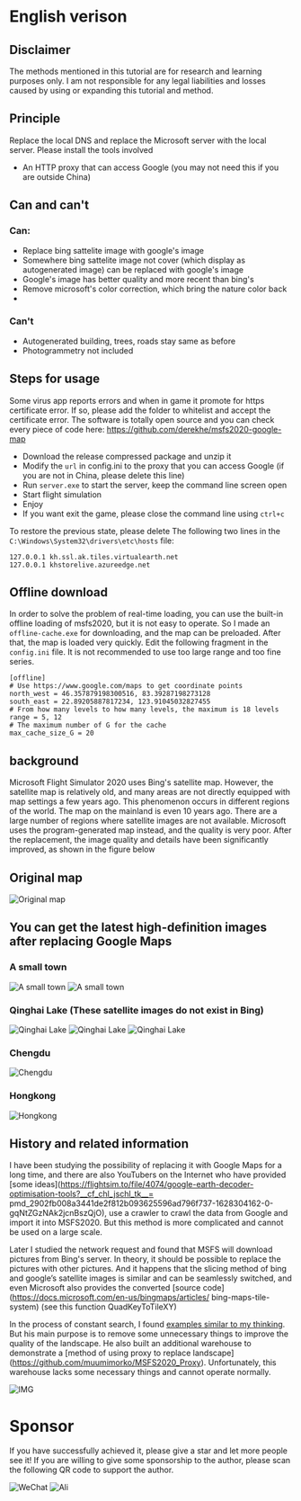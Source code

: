 # English verison

## Disclaimer

The methods mentioned in this tutorial are for research and learning purposes only. I am not responsible for any legal liabilities and losses caused by using or expanding this tutorial and method.

## Principle

Replace the local DNS and replace the Microsoft server with the local server. Please install the tools involved
* An HTTP proxy that can access Google (you may not need this if you are outside China)

## Can and can't
### Can:

* Replace bing sattelite image with google's image
* Somewhere bing sattelite image not cover (which display as autogenerated image) can be replaced with google's image
* Google's image has better quality and more recent than bing's
* Remove microsoft's color correction, which bring the nature color back
* 
### Can't

* Autogenerated building, trees, roads stay same as before
* Photogrammetry not included

## Steps for usage

Some virus app reports errors and when in game it promote for https certificate error. If so, please add the folder to whitelist and accept the certificate error.
The software is totally open source and you can check every piece of code here: https://github.com/derekhe/msfs2020-google-map

* Download the release compressed package and unzip it
* Modify the `url` in config.ini to the proxy that you can access Google (if you are not in China, please delete this line)
* Run `server.exe` to start the server, keep the command line screen open
* Start flight simulation
* Enjoy
* If you want exit the game, please close the command line using `ctrl+c`

To restore the previous state, please delete
The following two lines in the `C:\Windows\System32\drivers\etc\hosts` file:
```
127.0.0.1 kh.ssl.ak.tiles.virtualearth.net
127.0.0.1 khstorelive.azureedge.net
```

## Offline download

In order to solve the problem of real-time loading, you can use the built-in offline loading of msfs2020, but it is not easy to operate.
So I made an `offline-cache.exe` for downloading, and the map can be preloaded. After that, the map is loaded very quickly.
Edit the following fragment in the `config.ini` file. It is not recommended to use too large range and too fine series.

```
[offline]
# Use https://www.google.com/maps to get coordinate points
north_west = 46.357879198300516, 83.39287198273128
south_east = 22.89205887817234, 123.91045032827455
# From how many levels to how many levels, the maximum is 18 levels
range = 5, 12
# The maximum number of G for the cache
max_cache_size_G = 20
```

## background

Microsoft Flight Simulator 2020 uses Bing's satellite map. However, the satellite map is relatively old, and many areas are not directly equipped with map settings a few years ago. This phenomenon occurs in different regions of the world. The map on the mainland is even 10 years ago. There are a large number of regions where satellite images are not available. Microsoft uses the program-generated map instead, and the quality is very poor. After the replacement, the image quality and details have been significantly improved, as shown in the figure below

## Original map
![Original map](./doc/compare-1.jpg)

## You can get the latest high-definition images after replacing Google Maps

### A small town
![A small town](./doc/compare-2.jpg)
![A small town](./doc/compare-3.png)

### Qinghai Lake (These satellite images do not exist in Bing)

![Qinghai Lake](./doc/lake.jpg)
![Qinghai Lake](./doc/lake-2.jpg)
![Qinghai Lake](./doc/lake-3.jpg)

### Chengdu

![Chengdu](./doc/chengdu.png)

### Hongkong

![Hongkong](./doc/hongkong.jpg)


## History and related information

I have been studying the possibility of replacing it with Google Maps for a long time, and there are also YouTubers on the Internet who have provided [some ideas](https://flightsim.to/file/4074/google-earth-decoder-optimisation-tools?__cf_chl_jschl_tk__= pmd_2902fb008a3441de2f812b093625596ad796f737-1628304162-0-gqNtZGzNAk2jcnBszQjO), use a crawler to crawl the data from Google and import it into MSFS2020. But this method is more complicated and cannot be used on a large scale.

Later I studied the network request and found that MSFS will download pictures from Bing's server. In theory, it should be possible to replace the pictures with other pictures. And it happens that the slicing method of bing and google’s satellite images is similar and can be seamlessly switched, and even Microsoft also provides the converted [source code] (https://docs.microsoft.com/en-us/bingmaps/articles/ bing-maps-tile-system) (see this function QuadKeyToTileXY)

In the process of constant search, I found [examples similar to my thinking](
https://github.com/muumimorko/MSFS2020_CGLTools/issues/2#issuecomment-762232597). But his main purpose is to remove some unnecessary things to improve the quality of the landscape. He also built an additional warehouse to demonstrate a [method of using proxy to replace landscape] (https://github.com/muumimorko/MSFS2020_Proxy). Unfortunately, this warehouse lacks some necessary things and cannot operate normally.

![IMG](https://user-images.githubusercontent.com/9518369/104909810-173dfb00-5991-11eb-8e17-4063deb7ab8f.jpg)

# Sponsor

If you have successfully achieved it, please give a star and let more people see it!
If you are willing to give some sponsorship to the author, please scan the following QR code to support the author.

![WeChat](./doc/mm_reward_qrcode_1628320842310.png)
![Ali](./doc/1628320893.jpg)
